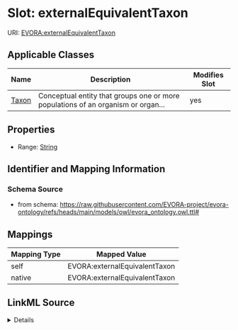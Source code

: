 

# Slot: externalEquivalentTaxon



URI: [EVORA:externalEquivalentTaxon](https://raw.githubusercontent.com/EVORA-project/evora-ontology/refs/heads/main/models/owl/evora_ontology.owl.ttl#externalEquivalentTaxon)



<!-- no inheritance hierarchy -->





## Applicable Classes

| Name | Description | Modifies Slot |
| --- | --- | --- |
| [Taxon](Taxon.md) | Conceptual entity that groups one or more populations of an organism or organ... |  yes  |







## Properties

* Range: [String](String.md)





## Identifier and Mapping Information







### Schema Source


* from schema: https://raw.githubusercontent.com/EVORA-project/evora-ontology/refs/heads/main/models/owl/evora_ontology.owl.ttl#




## Mappings

| Mapping Type | Mapped Value |
| ---  | ---  |
| self | EVORA:externalEquivalentTaxon |
| native | EVORA:externalEquivalentTaxon |




## LinkML Source

<details>
```yaml
name: externalEquivalentTaxon
from_schema: https://raw.githubusercontent.com/EVORA-project/evora-ontology/refs/heads/main/models/owl/evora_ontology.owl.ttl#
rank: 1000
alias: externalEquivalentTaxon
domain_of:
- Taxon
range: string

```
</details>